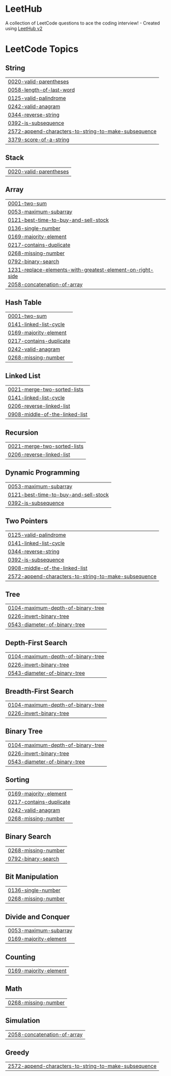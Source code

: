 # LeetHub
A collection of LeetCode questions to ace the coding interview! - Created using [LeetHub v2](https://github.com/arunbhardwaj/LeetHub-2.0)

<!---LeetCode Topics Start-->
# LeetCode Topics
## String
|  |
| ------- |
| [0020-valid-parentheses](https://github.com/nagpaldipesh/LeetHub/tree/master/0020-valid-parentheses) |
| [0058-length-of-last-word](https://github.com/nagpaldipesh/LeetHub/tree/master/0058-length-of-last-word) |
| [0125-valid-palindrome](https://github.com/nagpaldipesh/LeetHub/tree/master/0125-valid-palindrome) |
| [0242-valid-anagram](https://github.com/nagpaldipesh/LeetHub/tree/master/0242-valid-anagram) |
| [0344-reverse-string](https://github.com/nagpaldipesh/LeetHub/tree/master/0344-reverse-string) |
| [0392-is-subsequence](https://github.com/nagpaldipesh/LeetHub/tree/master/0392-is-subsequence) |
| [2572-append-characters-to-string-to-make-subsequence](https://github.com/nagpaldipesh/LeetHub/tree/master/2572-append-characters-to-string-to-make-subsequence) |
| [3379-score-of-a-string](https://github.com/nagpaldipesh/LeetHub/tree/master/3379-score-of-a-string) |
## Stack
|  |
| ------- |
| [0020-valid-parentheses](https://github.com/nagpaldipesh/LeetHub/tree/master/0020-valid-parentheses) |
## Array
|  |
| ------- |
| [0001-two-sum](https://github.com/nagpaldipesh/LeetHub/tree/master/0001-two-sum) |
| [0053-maximum-subarray](https://github.com/nagpaldipesh/LeetHub/tree/master/0053-maximum-subarray) |
| [0121-best-time-to-buy-and-sell-stock](https://github.com/nagpaldipesh/LeetHub/tree/master/0121-best-time-to-buy-and-sell-stock) |
| [0136-single-number](https://github.com/nagpaldipesh/LeetHub/tree/master/0136-single-number) |
| [0169-majority-element](https://github.com/nagpaldipesh/LeetHub/tree/master/0169-majority-element) |
| [0217-contains-duplicate](https://github.com/nagpaldipesh/LeetHub/tree/master/0217-contains-duplicate) |
| [0268-missing-number](https://github.com/nagpaldipesh/LeetHub/tree/master/0268-missing-number) |
| [0792-binary-search](https://github.com/nagpaldipesh/LeetHub/tree/master/0792-binary-search) |
| [1231-replace-elements-with-greatest-element-on-right-side](https://github.com/nagpaldipesh/LeetHub/tree/master/1231-replace-elements-with-greatest-element-on-right-side) |
| [2058-concatenation-of-array](https://github.com/nagpaldipesh/LeetHub/tree/master/2058-concatenation-of-array) |
## Hash Table
|  |
| ------- |
| [0001-two-sum](https://github.com/nagpaldipesh/LeetHub/tree/master/0001-two-sum) |
| [0141-linked-list-cycle](https://github.com/nagpaldipesh/LeetHub/tree/master/0141-linked-list-cycle) |
| [0169-majority-element](https://github.com/nagpaldipesh/LeetHub/tree/master/0169-majority-element) |
| [0217-contains-duplicate](https://github.com/nagpaldipesh/LeetHub/tree/master/0217-contains-duplicate) |
| [0242-valid-anagram](https://github.com/nagpaldipesh/LeetHub/tree/master/0242-valid-anagram) |
| [0268-missing-number](https://github.com/nagpaldipesh/LeetHub/tree/master/0268-missing-number) |
## Linked List
|  |
| ------- |
| [0021-merge-two-sorted-lists](https://github.com/nagpaldipesh/LeetHub/tree/master/0021-merge-two-sorted-lists) |
| [0141-linked-list-cycle](https://github.com/nagpaldipesh/LeetHub/tree/master/0141-linked-list-cycle) |
| [0206-reverse-linked-list](https://github.com/nagpaldipesh/LeetHub/tree/master/0206-reverse-linked-list) |
| [0908-middle-of-the-linked-list](https://github.com/nagpaldipesh/LeetHub/tree/master/0908-middle-of-the-linked-list) |
## Recursion
|  |
| ------- |
| [0021-merge-two-sorted-lists](https://github.com/nagpaldipesh/LeetHub/tree/master/0021-merge-two-sorted-lists) |
| [0206-reverse-linked-list](https://github.com/nagpaldipesh/LeetHub/tree/master/0206-reverse-linked-list) |
## Dynamic Programming
|  |
| ------- |
| [0053-maximum-subarray](https://github.com/nagpaldipesh/LeetHub/tree/master/0053-maximum-subarray) |
| [0121-best-time-to-buy-and-sell-stock](https://github.com/nagpaldipesh/LeetHub/tree/master/0121-best-time-to-buy-and-sell-stock) |
| [0392-is-subsequence](https://github.com/nagpaldipesh/LeetHub/tree/master/0392-is-subsequence) |
## Two Pointers
|  |
| ------- |
| [0125-valid-palindrome](https://github.com/nagpaldipesh/LeetHub/tree/master/0125-valid-palindrome) |
| [0141-linked-list-cycle](https://github.com/nagpaldipesh/LeetHub/tree/master/0141-linked-list-cycle) |
| [0344-reverse-string](https://github.com/nagpaldipesh/LeetHub/tree/master/0344-reverse-string) |
| [0392-is-subsequence](https://github.com/nagpaldipesh/LeetHub/tree/master/0392-is-subsequence) |
| [0908-middle-of-the-linked-list](https://github.com/nagpaldipesh/LeetHub/tree/master/0908-middle-of-the-linked-list) |
| [2572-append-characters-to-string-to-make-subsequence](https://github.com/nagpaldipesh/LeetHub/tree/master/2572-append-characters-to-string-to-make-subsequence) |
## Tree
|  |
| ------- |
| [0104-maximum-depth-of-binary-tree](https://github.com/nagpaldipesh/LeetHub/tree/master/0104-maximum-depth-of-binary-tree) |
| [0226-invert-binary-tree](https://github.com/nagpaldipesh/LeetHub/tree/master/0226-invert-binary-tree) |
| [0543-diameter-of-binary-tree](https://github.com/nagpaldipesh/LeetHub/tree/master/0543-diameter-of-binary-tree) |
## Depth-First Search
|  |
| ------- |
| [0104-maximum-depth-of-binary-tree](https://github.com/nagpaldipesh/LeetHub/tree/master/0104-maximum-depth-of-binary-tree) |
| [0226-invert-binary-tree](https://github.com/nagpaldipesh/LeetHub/tree/master/0226-invert-binary-tree) |
| [0543-diameter-of-binary-tree](https://github.com/nagpaldipesh/LeetHub/tree/master/0543-diameter-of-binary-tree) |
## Breadth-First Search
|  |
| ------- |
| [0104-maximum-depth-of-binary-tree](https://github.com/nagpaldipesh/LeetHub/tree/master/0104-maximum-depth-of-binary-tree) |
| [0226-invert-binary-tree](https://github.com/nagpaldipesh/LeetHub/tree/master/0226-invert-binary-tree) |
## Binary Tree
|  |
| ------- |
| [0104-maximum-depth-of-binary-tree](https://github.com/nagpaldipesh/LeetHub/tree/master/0104-maximum-depth-of-binary-tree) |
| [0226-invert-binary-tree](https://github.com/nagpaldipesh/LeetHub/tree/master/0226-invert-binary-tree) |
| [0543-diameter-of-binary-tree](https://github.com/nagpaldipesh/LeetHub/tree/master/0543-diameter-of-binary-tree) |
## Sorting
|  |
| ------- |
| [0169-majority-element](https://github.com/nagpaldipesh/LeetHub/tree/master/0169-majority-element) |
| [0217-contains-duplicate](https://github.com/nagpaldipesh/LeetHub/tree/master/0217-contains-duplicate) |
| [0242-valid-anagram](https://github.com/nagpaldipesh/LeetHub/tree/master/0242-valid-anagram) |
| [0268-missing-number](https://github.com/nagpaldipesh/LeetHub/tree/master/0268-missing-number) |
## Binary Search
|  |
| ------- |
| [0268-missing-number](https://github.com/nagpaldipesh/LeetHub/tree/master/0268-missing-number) |
| [0792-binary-search](https://github.com/nagpaldipesh/LeetHub/tree/master/0792-binary-search) |
## Bit Manipulation
|  |
| ------- |
| [0136-single-number](https://github.com/nagpaldipesh/LeetHub/tree/master/0136-single-number) |
| [0268-missing-number](https://github.com/nagpaldipesh/LeetHub/tree/master/0268-missing-number) |
## Divide and Conquer
|  |
| ------- |
| [0053-maximum-subarray](https://github.com/nagpaldipesh/LeetHub/tree/master/0053-maximum-subarray) |
| [0169-majority-element](https://github.com/nagpaldipesh/LeetHub/tree/master/0169-majority-element) |
## Counting
|  |
| ------- |
| [0169-majority-element](https://github.com/nagpaldipesh/LeetHub/tree/master/0169-majority-element) |
## Math
|  |
| ------- |
| [0268-missing-number](https://github.com/nagpaldipesh/LeetHub/tree/master/0268-missing-number) |
## Simulation
|  |
| ------- |
| [2058-concatenation-of-array](https://github.com/nagpaldipesh/LeetHub/tree/master/2058-concatenation-of-array) |
## Greedy
|  |
| ------- |
| [2572-append-characters-to-string-to-make-subsequence](https://github.com/nagpaldipesh/LeetHub/tree/master/2572-append-characters-to-string-to-make-subsequence) |
<!---LeetCode Topics End-->